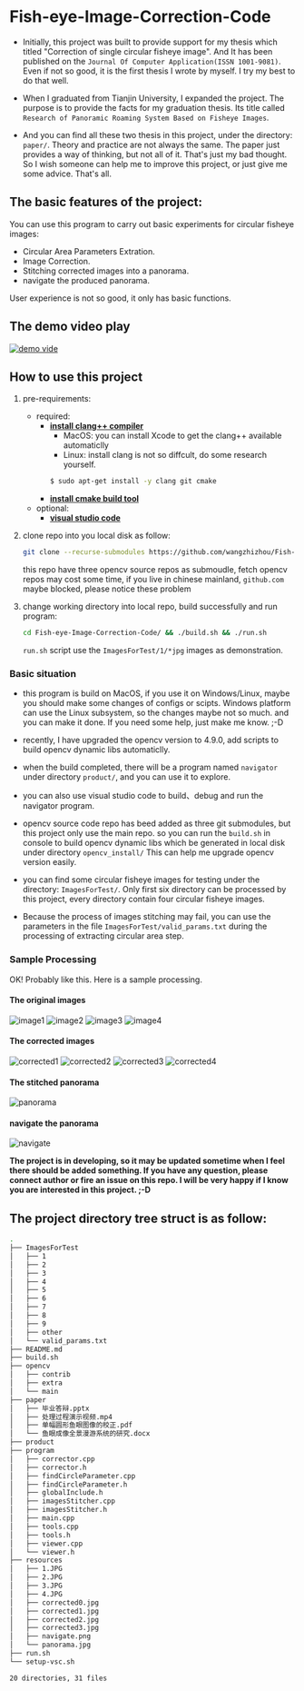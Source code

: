 # Fish-eye-Image-Correction-Code

- Initially, this project was built to provide support for my thesis which titled "Correction of single circular fisheye image".
And It has been published on the `Journal Of Computer Application(ISSN 1001-9081)`. 
Even if not so good, it is the first thesis I wrote by myself. I try my best to do that well.

- When I graduated from Tianjin University, I expanded the project. 
The purpose is to provide the facts for my graduation thesis. 
Its title called `Research of Panoramic Roaming System Based on Fisheye Images`.

- And you can find all these two thesis in this project, under the directory: `paper/`. 
Theory and practice are not always the same. 
The paper just provides a way of thinking, but not all of it. 
That's just my bad thought. So I wish someone can help me to improve this project, or just give me some advice. That's all.

## The basic features of the project:

You can use this program to carry out basic experiments for circular fisheye images:

* Circular Area Parameters Extration.
* Image Correction.
* Stitching corrected images into a panorama.
* navigate the produced panorama.

User experience is not so good, it only has basic functions.

## The demo video play

[![demo vide](https://img.youtube.com/vi/4rHV4EqkvDQ/0.jpg)](https://www.youtube.com/watch?v=4rHV4EqkvDQ)

## How to use this project

1. pre-requirements: 
    - required: 
        - [**install clang++ compiler**](https://clang.llvm.org/cxx_status.html)
            - MacOS: you can install Xcode to get the clang++ available automaticlly
            - Linux: install clang is not so diffcult, do some research yourself.
            ```bash
            $ sudo apt-get install -y clang git cmake
            ```
        - [**install cmake build tool**](https://cmake.org/download/)
    - optional:
        - [**visual studio code**](https://code.visualstudio.com/)

2. clone repo into you local disk as follow: 

    ```bash
    git clone --recurse-submodules https://github.com/wangzhizhou/Fish-eye-Image-Correction-Code.git
    ```
    this repo have three opencv source repos as submoudle, 
    fetch opencv repos may cost some time, 
    if you live in chinese mainland, `github.com` maybe blocked, 
    please notice these problem
3. change working directory into local repo, build successfully and run program:

    ```bash
    cd Fish-eye-Image-Correction-Code/ && ./build.sh && ./run.sh
    ```

    `run.sh` script use the `ImagesForTest/1/*jpg` images as demonstration.

### Basic situation

* this program is build on MacOS, if you use it on Windows/Linux, maybe you should make some changes of configs or scipts.
Windows platform can use the Linux subsystem, so the changes maybe not so much. and you can make it done. If you need some help, just make me know. ;-D

* recently, I have upgraded the opencv version to 4.9.0, add scripts to build opencv dynamic libs automaticlly.

* when the build completed, there will be a program named `navigator` under directory `product/`, and you can use it to explore.

* you can also use visual studio code to build、debug and run the navigator program.

* opencv source code repo has beed added as three git submodules, but this project only use the main repo.
so you can run the `build.sh` in console to build opencv dynamic libs which be generated in local disk under directory `opencv_install/`
This can help me upgrade opencv version easily.

* you can find some circular fisheye images for testing under the directory: `ImagesForTest/`. 
Only first six directory can be processed by this project, every directory contain four circular fisheye images.

* Because the process of images stitching may fail, you can use the parameters in the file `ImagesForTest/valid_params.txt` during the processing of extracting circular area step.

### Sample Processing

OK! Probably like this. Here is a sample processing.

#### The original images
![image1](https://github.com/wangzhizhou/Fish-eye-Image-Correction-Code/blob/master/resources/1.JPG)
![image2](https://github.com/wangzhizhou/Fish-eye-Image-Correction-Code/blob/master/resources/2.JPG)
![image3](https://github.com/wangzhizhou/Fish-eye-Image-Correction-Code/blob/master/resources/3.JPG)
![image4](https://github.com/wangzhizhou/Fish-eye-Image-Correction-Code/blob/master/resources/4.JPG)

#### The corrected images
![corrected1](https://github.com/wangzhizhou/Fish-eye-Image-Correction-Code/blob/master/resources/corrected0.jpg)
![corrected2](https://github.com/wangzhizhou/Fish-eye-Image-Correction-Code/blob/master/resources/corrected1.jpg)
![corrected3](https://github.com/wangzhizhou/Fish-eye-Image-Correction-Code/blob/master/resources/corrected2.jpg)
![corrected4](https://github.com/wangzhizhou/Fish-eye-Image-Correction-Code/blob/master/resources/corrected3.jpg)

#### The stitched panorama
![panorama](https://github.com/wangzhizhou/Fish-eye-Image-Correction-Code/blob/master/resources/panorama.jpg)

#### navigate the panorama
![navigate](https://github.com/wangzhizhou/Fish-eye-Image-Correction-Code/blob/master/resources/navigate.png)

**The project is in developing, so it may be updated sometime when I feel there should be added something. If you have any question, please connect author or fire an issue on this repo. I will be very happy if I know you are interested in this project. ;-D**


## The project directory tree struct is as follow:

```bash
.
├── ImagesForTest
│   ├── 1
│   ├── 2
│   ├── 3
│   ├── 4
│   ├── 5
│   ├── 6
│   ├── 7
│   ├── 8
│   ├── 9
│   ├── other
│   └── valid_params.txt
├── README.md
├── build.sh
├── opencv
│   ├── contrib
│   ├── extra
│   └── main
├── paper
│   ├── 毕业答辩.pptx
│   ├── 处理过程演示视频.mp4
│   ├── 单幅圆形鱼眼图像的校正.pdf
│   └── 鱼眼成像全景漫游系统的研究.docx
├── product
├── program
│   ├── corrector.cpp
│   ├── corrector.h
│   ├── findCircleParameter.cpp
│   ├── findCircleParameter.h
│   ├── globalInclude.h
│   ├── imagesStitcher.cpp
│   ├── imagesStitcher.h
│   ├── main.cpp
│   ├── tools.cpp
│   ├── tools.h
│   ├── viewer.cpp
│   └── viewer.h
├── resources
│   ├── 1.JPG
│   ├── 2.JPG
│   ├── 3.JPG
│   ├── 4.JPG
│   ├── corrected0.jpg
│   ├── corrected1.jpg
│   ├── corrected2.jpg
│   ├── corrected3.jpg
│   ├── navigate.png
│   └── panorama.jpg
├── run.sh
└── setup-vsc.sh

20 directories, 31 files
```